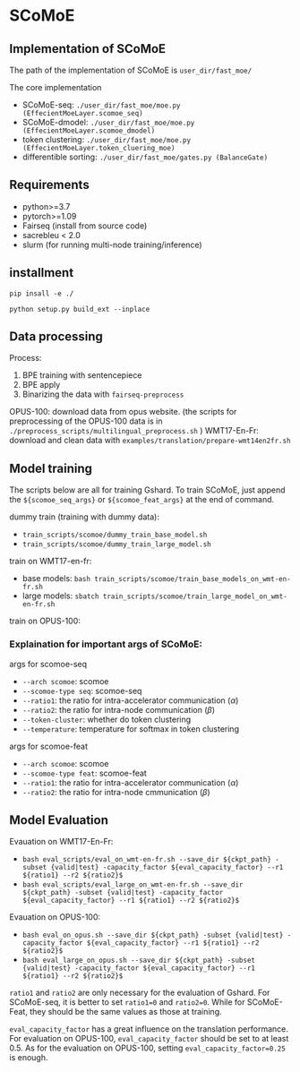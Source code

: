 # SCoMoE
## Implementation of SCoMoE
The path of the implementation of SCoMoE is `user_dir/fast_moe/`

The core implementation
- SCoMoE-seq: `./user_dir/fast_moe/moe.py (EffecientMoeLayer.scomoe_seq)`
- SCoMoE-dmodel: `./user_dir/fast_moe/moe.py (EffecientMoeLayer.scomoe_dmodel)`
- token clustering: `./user_dir/fast_moe/moe.py (EffecientMoeLayer.token_cluering_moe)`
- differentible sorting: `./user_dir/fast_moe/gates.py (BalanceGate)`

## Requirements
- python>=3.7
- pytorch>=1.09
- Fairseq (install from source code)
- sacrebleu < 2.0
- slurm (for running multi-node training/inference)

## installment
`pip insall -e ./`

`python setup.py build_ext --inplace`

## Data processing
Process:
1. BPE training with sentencepiece
2. BPE apply
3. Binarizing the data with `fairseq-preprocess`

OPUS-100: download data from opus website. (the scripts for preprocessing of the OPUS-100 data is in `./preprocess_scripts/multilingual_preprocess.sh` )
WMT17-En-Fr: download and clean data with `examples/translation/prepare-wmt14en2fr.sh`

## Model training
The scripts below are all for training Gshard. To train SCoMoE, just append the `${scomoe_seq_args}` or `${scomoe_feat_args}` at the end of command.


dummy train (training with dummy data): 
- `train_scripts/scomoe/dummy_train_base_model.sh`
- `train_scripts/scomoe/dummy_train_large_model.sh`

train on WMT17-en-fr: 
- base models: `bash train_scripts/scomoe/train_base_models_on_wmt-en-fr.sh`
- large models: `sbatch train_scripts/scomoe/train_large_model_on_wmt-en-fr.sh`

train on OPUS-100:


### Explaination for important args of SCoMoE:
args for scomoe-seq
- `--arch scomoe`: scomoe
- `--scomoe-type seq`: scomoe-seq
- `--ratio1`: the ratio for intra-accelerator communication ($\alpha$)
- `--ratio2`: the ratio for intra-node communication ($\beta$)
- `--token-cluster`: whether do token clustering
- `--temperature`: temperature for softmax in token clustering

args for scomoe-feat
- `--arch scomoe`: scomoe
- `--scomoe-type feat`: scomoe-feat
- `--ratio1`: the ratio for intra-accelerator communication ($\alpha$)
- `--ratio2`: the ratio for intra-node cmmunication ($\beta$)

## Model Evaluation
Evauation on WMT17-En-Fr: 
- `bash eval_scripts/eval_on_wmt-en-fr.sh --save_dir ${ckpt_path} -subset {valid|test} -capacity_factor ${eval_capacity_factor} --r1 ${ratio1} --r2 ${ratio2}$`
- `bash eval_scripts/eval_large_on_wmt-en-fr.sh --save_dir ${ckpt_path} -subset {valid|test} -capacity_factor ${eval_capacity_factor} --r1 ${ratio1} --r2 ${ratio2}$`

Evauation on OPUS-100: 
- `bash eval_on_opus.sh --save_dir ${ckpt_path} -subset {valid|test} -capacity_factor ${eval_capacity_factor} --r1 ${ratio1} --r2 ${ratio2}$`
- `bash eval_large_on_opus.sh --save_dir ${ckpt_path} -subset {valid|test} -capacity_factor ${eval_capacity_factor} --r1 ${ratio1} --r2 ${ratio2}$`


`ratio1` and `ratio2` are only necessary for the evaluation of Gshard. For SCoMoE-seq, it is better to set `ratio1=0` and `ratio2=0`. While for SCoMoE-Feat, they should be the same values as those at training.

`eval_capacity_factor` has a great influence on the translation performance. For evaluation on OPUS-100, `eval_capacity_factor` should be set to at least 0.5. As for the evaluation on OPUS-100, setting `eval_capacity_factor=0.25` is enough.